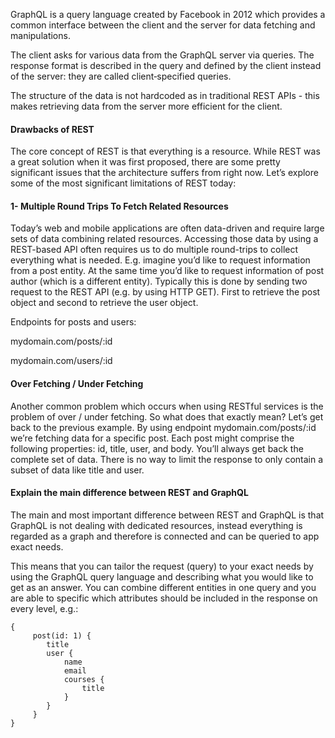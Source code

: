 GraphQL is a query language created by Facebook in 2012 which provides a common interface between the client and the server for data fetching and manipulations.

The client asks for various data from the GraphQL server via queries. The response format is described in the query and defined by the client instead of the server: they are called client‐specified queries.

The structure of the data is not hardcoded as in traditional REST APIs - this makes retrieving data from the server more efficient for the client.

#### Drawbacks of REST
The core concept of REST is that everything is a resource. While REST was a great solution when it was first proposed, there are some pretty significant issues that the architecture suffers from right now. Let’s explore some of the most significant limitations of REST today:

#### 1- Multiple Round Trips To Fetch Related Resources
Today’s web and mobile applications are often data-driven and require large sets of data combining related resources. Accessing those data by using a REST-based API often requires us to do multiple round-trips to collect everything what is needed. E.g. imagine you’d like to request information from a post entity. At the same time you’d like to request information of post author (which is a different entity). Typically this is done by sending two request to the REST API (e.g. by using HTTP GET). First to retrieve the post object and second to retrieve the user object.

Endpoints for posts and users:

mydomain.com/posts/:id

mydomain.com/users/:id

#### Over Fetching / Under Fetching

Another common problem which occurs when using RESTful services is the problem of over / under fetching. So what does that exactly mean? Let’s get back to the previous example. By using endpoint mydomain.com/posts/:id we’re fetching data for a specific post. Each post might comprise the following properties: id, title, user, and body. You’ll always get back the complete set of data. There is no way to limit the response to only contain a subset of data like title and user.


#### Explain the main difference between REST and GraphQL

The main and most important difference between REST and GraphQL is that GraphQL is not dealing with dedicated resources, instead everything is regarded as a graph and therefore is connected and can be queried to app exact needs.

 This means that you can tailor the request (query) to your exact needs by using the GraphQL query language and describing what you would like to get as an answer. You can combine different entities in one query and you are able to specific which attributes should be included in the response on every level, e.g.:

```
{
     post(id: 1) {
        title
        user {
            name
            email
            courses {
                title
            }
        }
     }
}
```